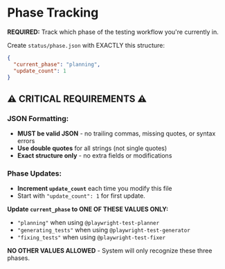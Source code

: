 # Phase Tracking

**REQUIRED:** Track which phase of the testing workflow you're currently in.

Create `status/phase.json` with EXACTLY this structure:

```json
{
  "current_phase": "planning",
  "update_count": 1
}
```

## ⚠️ CRITICAL REQUIREMENTS ⚠️

### JSON Formatting:
- **MUST be valid JSON** - no trailing commas, missing quotes, or syntax errors
- **Use double quotes** for all strings (not single quotes)
- **Exact structure only** - no extra fields or modifications

### Phase Updates:
- **Increment `update_count`** each time you modify this file
- Start with `"update_count": 1` for first update.

**Update `current_phase` to ONE OF THESE VALUES ONLY:**
- `"planning"` when using `@playwright-test-planner`
- `"generating_tests"` when using `@playwright-test-generator`  
- `"fixing_tests"` when using `@playwright-test-fixer`

**NO OTHER VALUES ALLOWED** - System will only recognize these three phases.

